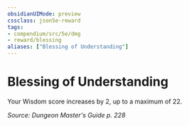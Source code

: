 ```yaml
---
obsidianUIMode: preview
cssclass: json5e-reward
tags:
- compendium/src/5e/dmg
- reward/blessing
aliases: ["Blessing of Understanding"]
---
```

# Blessing of Understanding

Your Wisdom score increases by 2, up to a maximum of 22.

*Source: Dungeon Master's Guide p. 228*